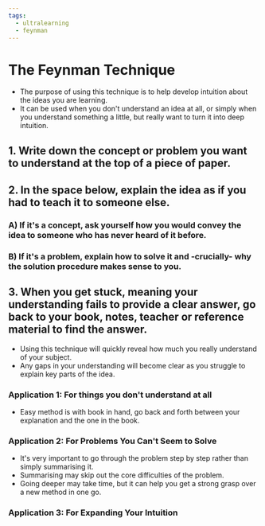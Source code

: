 ```yaml
---
tags:
  - ultralearning
  - feynman
---
```

# The Feynman Technique
* The purpose of using this technique is to help develop intuition about the ideas you are learning.
* It can be used when you don't understand an idea at all, or simply when you understand something a little, but really want to turn it into deep intuition.

## 1.  Write down the concept or problem you want to understand at the top of a piece of paper.
## 2. In the space below, explain the idea as if you had to teach it to someone else.
### A) If it's a concept, ask yourself how you would convey the idea to someone who has never heard of it before.
### B) If it's a problem, explain how to solve it and -crucially- why the solution procedure makes sense to you.
## 3. When you get stuck, meaning your understanding fails to provide a clear answer, go back to your book, notes, teacher or reference material to find the answer.

* Using this technique will quickly reveal how much you really understand of your subject.
*  Any gaps in your understanding will become clear as you struggle to explain key parts of the idea.

### Application 1:  For things you don't understand at all
* Easy method is with book in hand, go back and forth between your explanation and the one in the book.
### Application 2: For Problems You Can't Seem to Solve
* It's very important to go through the problem step by step rather than simply summarising it.
* Summarising may skip out the core difficulties of the problem.
* Going deeper may take time, but it can help you get a strong grasp over a new method in one go.
### Application 3: For Expanding Your Intuition
